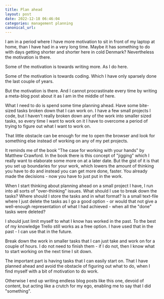 ```yaml
---
title: Plan ahead
layout: post
date: 2022-12-18 06:46:04
categories: management planning
canonical_url:
---
```


I am in a period where I have more motivation to sit in front of my laptop at home, than I have had in a very long time. Maybe it has something to do with days getting shorter and shorter here in cold Denmark? Nevertheless the motivation is there. 

Some of the motivation is towards writing more. As I do here.

Some of the motivation is towards coding. Which I have only sparsely done the last couple of years. 

But the motivation is there. And I cannot procrastinate every time by writing a meta-blog post about it as I am in the middle of here.

What I need to do is spend some time planning ahead. Have some bite-sized tasks broken down that I can work on. I have a few small projects I code, but I haven't really broken down any of the work into smaller sized tasks, so every time I want to work on it I have to overcome a period of trying to figure out what I want to work on.

That little obstacle can be enough for me to open the browser and look for something else instead of working on any of my pet projects.

It reminds me of the book "The case for working with your hands" by Matthew Crawford. In the book there is this concept of "jigging" which I really want to elaborate some more on at a later date. But the gist of it is that you set up boundaries for your work, which lowers the amount of thinking you have to do and instead you can get more done, faster. You already made the decisions - now you have to just put in the work.

When I start thinking about planning ahead on a small project I have, I run into all sorts of "over-thinking" issues. What should I use to break down the tasks? Where should I store the tasks and in what format? Is a small text-file where I just delete the tasks as I go a good option - or would that not give a well-enough representation of what I had achieved - when all the "done" tasks were deleted?

I should just limit myself to what I know has worked in the past. To the best of my knowledge Trello still works as a free option. I have used that in the past - I can use that in the future. 

Break down the work in smaller tasks that I can just take and work on for a couple of hours. I do not need to finish them - if I do not, then I know what to start working on the next time I sit down.

The important part is having tasks that I can easily start on. That I have planned ahead and avoid the obstacle of figuring out what to do, when I find myself with a bit of motivation to do work.

Otherwise I end up writing endless blog posts like this one, devoid of content, but acting like a crutch for my ego, enabling me to say that I did "something".